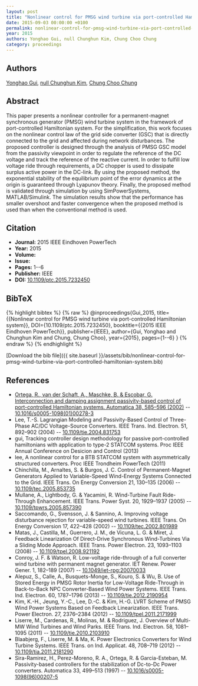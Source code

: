 ```yaml
---
layout: post
title: "Nonlinear control for PMSG wind turbine via port-controlled Hamiltonian system"
date: 2015-09-03 00:00:00 +0100
permalink: nonlinear-control-for-pmsg-wind-turbine-via-port-controlled-hamiltonian-system
year: 2015
authors: Yonghao Gui, null Chunghun Kim, Chung Choo Chung
category: proceedings
---
```

 
## Authors
[Yonghao Gui](authors/yonghao-gui), [null Chunghun Kim](authors/chunghun-kim), [Chung Choo Chung](authors/chung-choo-chung)
 
## Abstract
This paper presents a nonlinear controller for a permanent-magnet synchronous generator (PMSG) wind turbine system in the framework of port-controlled Hamiltonian system. For the simplification, this work focuses on the nonlinear control law of the grid side converter (GSC) that is directly connected to the grid and affected during network disturbances. The proposed controller is designed through the analysis of PMSG GSC model from the passivity viewpoint in order to regulate the reference of the DC voltage and track the reference of the reactive current. In order to fulfill low voltage ride through requirements, a DC chopper is used to dissipate surplus active power in the DC-link. By using the proposed method, the exponential stability of the equilibrium point of the error dynamics at the origin is guaranteed through Lyapunov theory. Finally, the proposed method is validated through simulation by using SimPowerSystems, MATLAB/Simulink. The simulation results show that the performance has smaller overshoot and faster convergence when the proposed method is used than when the conventional method is used.
 
## Citation
- **Journal:** 2015 IEEE Eindhoven PowerTech
- **Year:** 2015
- **Volume:** 
- **Issue:** 
- **Pages:** 1--6
- **Publisher:** IEEE
- **DOI:** [10.1109/ptc.2015.7232450](https://doi.org/10.1109/ptc.2015.7232450)
 
## BibTeX
{% highlight bibtex %}
{% raw %}
@inproceedings{Gui_2015,
  title={{Nonlinear control for PMSG wind turbine via port-controlled Hamiltonian system}},
  DOI={10.1109/ptc.2015.7232450},
  booktitle={{2015 IEEE Eindhoven PowerTech}},
  publisher={IEEE},
  author={Gui, Yonghao and Chunghun Kim and Chung, Chung Choo},
  year={2015},
  pages={1--6}
}
{% endraw %}
{% endhighlight %}
 
[Download the bib file]({{ site.baseurl }}/assets/bib/nonlinear-control-for-pmsg-wind-turbine-via-port-controlled-hamiltonian-system.bib)
 
## References
- [Ortega, R., van der Schaft, A., Maschke, B. & Escobar, G. Interconnection and damping assignment passivity-based control of port-controlled Hamiltonian systems. Automatica 38, 585–596 (2002)](interconnection-and-damping-assignment-passivity-based-control-of-port-controlled-hamiltonian-systems) -- [10.1016/s0005-1098(01)00278-3](https://doi.org/10.1016/s0005-1098(01)00278-3)
- Lee, T.-S. Lagrangian Modeling and Passivity-Based Control of Three-Phase AC/DC Voltage-Source Converters. IEEE Trans. Ind. Electron. 51, 892–902 (2004) -- [10.1109/tie.2004.831753](https://doi.org/10.1109/tie.2004.831753)
- gui, Tracking controller design methodology for passive port-controlled hamiltonians with application to type-2 STATCOM systems. Proc IEEE Annual Conference on Desicion and Control (2013)
- lee, A nonlinear control for a BTB STATCOM system with asymmetrically structured converters. Proc IEEE Trondheim PowerTech (2011)
- Chinchilla, M., Arnaltes, S. & Burgos, J. C. Control of Permanent-Magnet Generators Applied to Variable-Speed Wind-Energy Systems Connected to the Grid. IEEE Trans. On Energy Conversion 21, 130–135 (2006) -- [10.1109/tec.2005.853735](https://doi.org/10.1109/tec.2005.853735)
- Mullane, A., Lightbody, G. & Yacamini, R. Wind-Turbine Fault Ride-Through Enhancement. IEEE Trans. Power Syst. 20, 1929–1937 (2005) -- [10.1109/tpwrs.2005.857390](https://doi.org/10.1109/tpwrs.2005.857390)
- Saccomando, G., Svensson, J. & Sannino, A. Improving voltage disturbance rejection for variable-speed wind turbines. IEEE Trans. On Energy Conversion 17, 422–428 (2002) -- [10.1109/tec.2002.801989](https://doi.org/10.1109/tec.2002.801989)
- Matas, J., Castilla, M., Guerrero, J. M., de Vicuna, L. G. & Miret, J. Feedback Linearization Of Direct-Drive Synchronous Wind-Turbines Via a Sliding Mode Approach. IEEE Trans. Power Electron. 23, 1093–1103 (2008) -- [10.1109/tpel.2008.921192](https://doi.org/10.1109/tpel.2008.921192)
- Conroy, J. F. & Watson, R. Low-voltage ride-through of a full converter wind turbine with permanent magnet generator. IET Renew. Power Gener. 1, 182–189 (2007) -- [10.1049/iet-rpg:20070033](https://doi.org/10.1049/iet-rpg:20070033)
- Alepuz, S., Calle, A., Busquets-Monge, S., Kouro, S. & Wu, B. Use of Stored Energy in PMSG Rotor Inertia for Low-Voltage Ride-Through in Back-to-Back NPC Converter-Based Wind Power Systems. IEEE Trans. Ind. Electron. 60, 1787–1796 (2013) -- [10.1109/tie.2012.2190954](https://doi.org/10.1109/tie.2012.2190954)
- Kim, K.-H., Jeung, Y.-C., Lee, D.-C. & Kim, H.-G. LVRT Scheme of PMSG Wind Power Systems Based on Feedback Linearization. IEEE Trans. Power Electron. 27, 2376–2384 (2012) -- [10.1109/tpel.2011.2171999](https://doi.org/10.1109/tpel.2011.2171999)
- Liserre, M., Cardenas, R., Molinas, M. & Rodriguez, J. Overview of Multi-MW Wind Turbines and Wind Parks. IEEE Trans. Ind. Electron. 58, 1081–1095 (2011) -- [10.1109/tie.2010.2103910](https://doi.org/10.1109/tie.2010.2103910)
- Blaabjerg, F., Liserre, M. & Ma, K. Power Electronics Converters for Wind Turbine Systems. IEEE Trans. on Ind. Applicat. 48, 708–719 (2012) -- [10.1109/tia.2011.2181290](https://doi.org/10.1109/tia.2011.2181290)
- Sira-Ramirez, H., Perez-Moreno, R. A., Ortega, R. & Garcia-Esteban, M. Passivity-based controllers for the stabilization of Dc-to-Dc Power converters. Automatica 33, 499–513 (1997) -- [10.1016/s0005-1098(96)00207-5](https://doi.org/10.1016/s0005-1098(96)00207-5)

